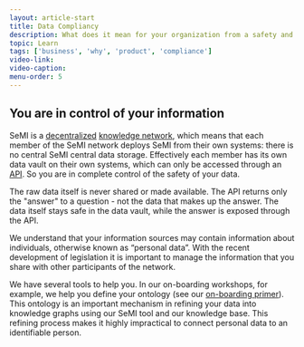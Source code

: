 ```yaml
---
layout: article-start
title: Data Compliancy
description: What does it mean for your organization from a safety and compliance point of view when you use SeMI?
topic: Learn
tags: ['business', 'why', 'product', 'compliance']
video-link: 
video-caption: 
menu-order: 5
---
```


## You are in control of your information

SeMI is a [decentralized](/nomenclature/#dn) [knowledge network](/nomenclature/#kn), which means that each member of the SeMI network deploys SeMI from their own systems: there is no central SeMI central data storage. Effectively each member has its own data vault on their own systems, which can only be accessed through an [API](/nomenclature/#api). So you are in complete control of the safety of your data.

The raw data itself is never shared or made available.  The API returns only the "answer" to a question - not the data that makes up the answer. The data itself stays safe in the data vault, while the answer is exposed through the API. 

We understand that your information sources may contain information about individuals, otherwise known as “personal data”. With the recent development of legislation it is important to manage the information that you share with other participants of the network. 

We have several tools to help you. In our on-boarding workshops, for example, we help you define your ontology (see our [on-boarding primer](/knowledge-base/start/onboarding-brief/)). This ontology is an important mechanism in refining your data into knowledge graphs using our SeMI tool and our knowledge base. This refining process makes it highly impractical to connect personal data to an identifiable person.
